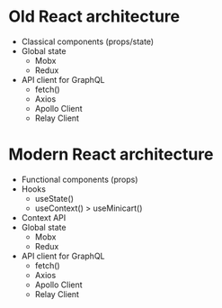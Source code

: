 # Old React architecture
- Classical components (props/state)
- Global state
    - Mobx
    - Redux
- API client for GraphQL
    - fetch()
    - Axios
    - Apollo Client
    - Relay Client

# Modern React architecture
- Functional components (props)
- Hooks
    - useState()
    - useContext() > useMinicart()
- Context API
- Global state
    - Mobx
    - Redux
- API client for GraphQL
    - fetch()
    - Axios
    - Apollo Client
    - Relay Client
